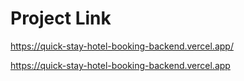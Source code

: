 # Project Link
https://quick-stay-hotel-booking-backend.vercel.app/

https://quick-stay-hotel-booking-backend.vercel.app
